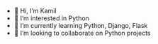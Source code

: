 - 👋 Hi, I’m Kamil
- 👀 I’m interested in Python
- 🌱 I’m currently learning Python, Django, Flask
- 💞️ I’m looking to collaborate on Python projects


<!---
zx14div/zx14div is a ✨ special ✨ repository because its `README.md` (this file) appears on your GitHub profile.
You can click the Preview link to take a look at your changes.
--->
